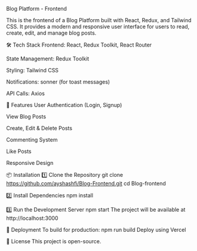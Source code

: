 Blog Platform - Frontend

This is the frontend of a Blog Platform built with React, Redux, and Tailwind CSS. It provides a modern and responsive user interface for users to read, create, edit, and manage blog posts.

🛠 Tech Stack
Frontend: React, Redux Toolkit, React Router

State Management: Redux Toolkit

Styling: Tailwind CSS

Notifications: sonner (for toast messages)

API Calls: Axios

🚀 Features
User Authentication (Login, Signup)

View Blog Posts

Create, Edit & Delete Posts

Commenting System

Like Posts

Responsive Design

📦 Installation
1️⃣ Clone the Repository
git clone https://github.com/ayshashfi/Blog-Frontend.git
cd Blog-frontend

2️⃣ Install Dependencies
npm install

3️⃣ Run the Development Server
npm start
The project will be available at http://localhost:3000

🚀 Deployment
To build for production:
npm run build
Deploy using Vercel

📝 License
This project is open-source.


